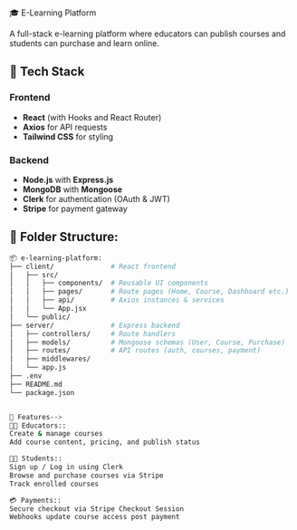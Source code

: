  🎓 E-Learning Platform

A full-stack e-learning platform where educators can publish courses and students can purchase and learn online.

## 🚀 Tech Stack

### Frontend
- **React** (with Hooks and React Router)
- **Axios** for API requests
- **Tailwind CSS** for styling

### Backend
- **Node.js** with **Express.js**
- **MongoDB** with **Mongoose**
- **Clerk** for authentication (OAuth & JWT)
- **Stripe** for payment gateway

## 📁 Folder Structure:

```bash
📦 e-learning-platform:
├── client/              # React frontend
│   ├── src/
│   │   ├── components/  # Reusable UI components
│   │   ├── pages/       # Route pages (Home, Course, Dashboard etc.)
│   │   ├── api/         # Axios instances & services
│   │   └── App.jsx
│   └── public/
├── server/              # Express backend
│   ├── controllers/     # Route handlers
│   ├── models/          # Mongoose schemas (User, Course, Purchase)
│   ├── routes/          # API routes (auth, courses, payment)
│   ├── middlewares/
│   └── app.js
├── .env
├── README.md
└── package.json


🔑 Features-->
👨‍🏫 Educators::
Create & manage courses
Add course content, pricing, and publish status

👨‍🎓 Students::
Sign up / Log in using Clerk
Browse and purchase courses via Stripe
Track enrolled courses

💳 Payments::
Secure checkout via Stripe Checkout Session
Webhooks update course access post payment

